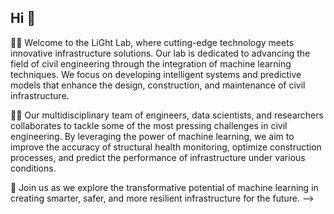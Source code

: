 ## Hi 👋


🙋‍♀️ Welcome to the LiGht Lab, where cutting-edge technology meets innovative infrastructure solutions. Our lab is dedicated to advancing the field of civil engineering through the integration of machine learning techniques. We focus on developing intelligent systems and predictive models that enhance the design, construction, and maintenance of civil infrastructure.

👩‍💻 Our multidisciplinary team of engineers, data scientists, and researchers collaborates to tackle some of the most pressing challenges in civil engineering. By leveraging the power of machine learning, we aim to improve the accuracy of structural health monitoring, optimize construction processes, and predict the performance of infrastructure under various conditions.

🧙 Join us as we explore the transformative potential of machine learning in creating smarter, safer, and more resilient infrastructure for the future.
-->
